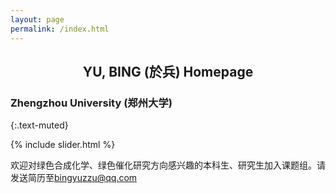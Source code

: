 ```yaml
---
layout: page
permalink: /index.html
---
```

## <center>YU, BING (於兵) Homepage</center>

### Zhengzhou University (郑州大学) 

{:.text-muted}

{% include slider.html %}

欢迎对绿色合成化学、绿色催化研究方向感兴趣的本科生、研究生加入课题组。请发送简历至[bingyuzzu@qq.com](mailto:bingyuzzu@qq.com)


